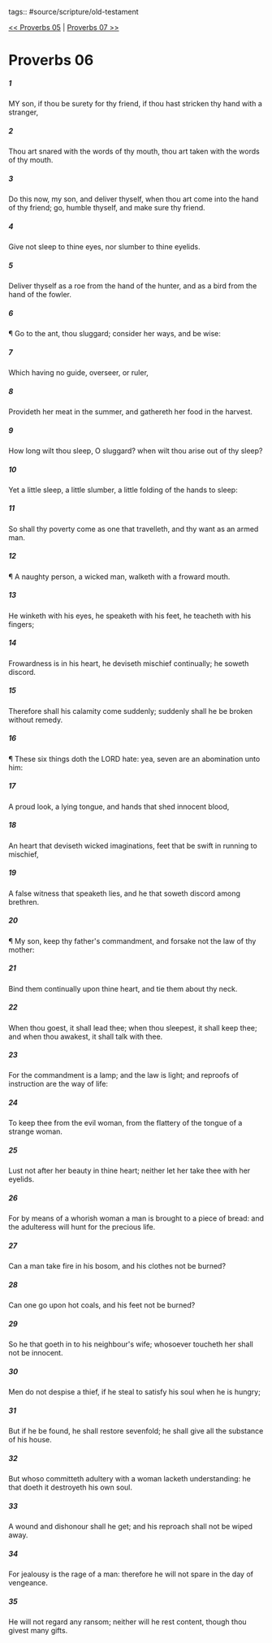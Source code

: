 tags:: #source/scripture/old-testament

[<< Proverbs 05](/old-testament/20_Proverbs/Proverbs_05.md) | [Proverbs 07 >>](/old-testament/20_Proverbs/Proverbs_07.md)

# Proverbs 06

##### 1

MY son, if thou be surety for thy friend, if thou hast stricken thy hand with a stranger,

##### 2

Thou art snared with the words of thy mouth, thou art taken with the words of thy mouth.

##### 3

Do this now, my son, and deliver thyself, when thou art come into the hand of thy friend; go, humble thyself, and make sure thy friend.

##### 4

Give not sleep to thine eyes, nor slumber to thine eyelids.

##### 5

Deliver thyself as a roe from the hand of the hunter, and as a bird from the hand of the fowler.

##### 6

¶ Go to the ant, thou sluggard; consider her ways, and be wise:

##### 7

Which having no guide, overseer, or ruler,

##### 8

Provideth her meat in the summer, and gathereth her food in the harvest.

##### 9

How long wilt thou sleep, O sluggard? when wilt thou arise out of thy sleep?

##### 10

Yet a little sleep, a little slumber, a little folding of the hands to sleep:

##### 11

So shall thy poverty come as one that travelleth, and thy want as an armed man.

##### 12

¶ A naughty person, a wicked man, walketh with a froward mouth.

##### 13

He winketh with his eyes, he speaketh with his feet, he teacheth with his fingers;

##### 14

Frowardness is in his heart, he deviseth mischief continually; he soweth discord.

##### 15

Therefore shall his calamity come suddenly; suddenly shall he be broken without remedy.

##### 16

¶ These six things doth the LORD hate: yea, seven are an abomination unto him:

##### 17

A proud look, a lying tongue, and hands that shed innocent blood,

##### 18

An heart that deviseth wicked imaginations, feet that be swift in running to mischief,

##### 19

A false witness that speaketh lies, and he that soweth discord among brethren.

##### 20

¶ My son, keep thy father's commandment, and forsake not the law of thy mother:

##### 21

Bind them continually upon thine heart, and tie them about thy neck.

##### 22

When thou goest, it shall lead thee; when thou sleepest, it shall keep thee; and when thou awakest, it shall talk with thee.

##### 23

For the commandment is a lamp; and the law is light; and reproofs of instruction are the way of life:

##### 24

To keep thee from the evil woman, from the flattery of the tongue of a strange woman.

##### 25

Lust not after her beauty in thine heart; neither let her take thee with her eyelids.

##### 26

For by means of a whorish woman a man is brought to a piece of bread: and the adulteress will hunt for the precious life.

##### 27

Can a man take fire in his bosom, and his clothes not be burned?

##### 28

Can one go upon hot coals, and his feet not be burned?

##### 29

So he that goeth in to his neighbour's wife; whosoever toucheth her shall not be innocent.

##### 30

Men do not despise a thief, if he steal to satisfy his soul when he is hungry;

##### 31

But if he be found, he shall restore sevenfold; he shall give all the substance of his house.

##### 32

But whoso committeth adultery with a woman lacketh understanding: he that doeth it destroyeth his own soul.

##### 33

A wound and dishonour shall he get; and his reproach shall not be wiped away.

##### 34

For jealousy is the rage of a man: therefore he will not spare in the day of vengeance.

##### 35

He will not regard any ransom; neither will he rest content, though thou givest many gifts.
